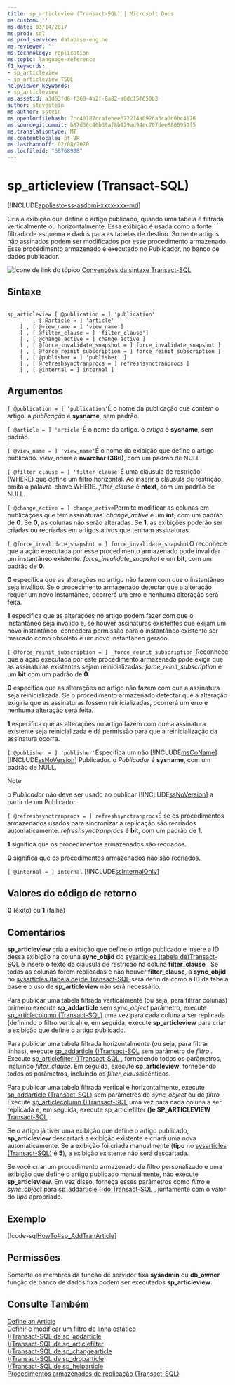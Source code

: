 ```yaml
---
title: sp_articleview (Transact-SQL) | Microsoft Docs
ms.custom: ''
ms.date: 03/14/2017
ms.prod: sql
ms.prod_service: database-engine
ms.reviewer: ''
ms.technology: replication
ms.topic: language-reference
f1_keywords:
- sp_articleview
- sp_articleview_TSQL
helpviewer_keywords:
- sp_articleview
ms.assetid: a3d63fd6-f360-4a2f-8a82-a0dc15f650b3
author: stevestein
ms.author: sstein
ms.openlocfilehash: 7cc40187ccafebee672214a0926a3ca0d0bc4176
ms.sourcegitcommit: b87d36c46b39af8b929ad94ec707dee8800950f5
ms.translationtype: MT
ms.contentlocale: pt-BR
ms.lasthandoff: 02/08/2020
ms.locfileid: "68768988"
---
```

# <a name="sp_articleview-transact-sql"></a>sp_articleview (Transact-SQL)
[!INCLUDE[appliesto-ss-asdbmi-xxxx-xxx-md](../../includes/appliesto-ss-asdbmi-xxxx-xxx-md.md)]

  Cria a exibição que define o artigo publicado, quando uma tabela é filtrada verticalmente ou horizontalmente. Essa exibição é usada como a fonte filtrada de esquema e dados para as tabelas de destino. Somente artigos não assinados podem ser modificados por esse procedimento armazenado. Esse procedimento armazenado é executado no Publicador, no banco de dados publicador.  
  
 ![Ícone de link do tópico](../../database-engine/configure-windows/media/topic-link.gif "Ícone de link do tópico") [Convenções da sintaxe Transact-SQL](../../t-sql/language-elements/transact-sql-syntax-conventions-transact-sql.md)  
  
## <a name="syntax"></a>Sintaxe  
  
```  
  
sp_articleview [ @publication = ] 'publication'  
        , [ @article = ] 'article'  
    [ , [ @view_name = ] 'view_name']  
    [ , [ @filter_clause = ] 'filter_clause']  
    [ , [ @change_active = ] change_active ]  
    [ , [ @force_invalidate_snapshot = ] force_invalidate_snapshot ]  
    [ , [ @force_reinit_subscription = ] force_reinit_subscription ]  
    [ , [ @publisher = ] 'publisher' ]  
    [ , [ @refreshsynctranprocs = ] refreshsynctranprocs ]  
    [ , [ @internal = ] internal ]  
```  
  
## <a name="arguments"></a>Argumentos  
`[ @publication = ] 'publication'`É o nome da publicação que contém o artigo. a *publicação* é **sysname**, sem padrão.  
  
`[ @article = ] 'article'`É o nome do artigo. o *artigo* é **sysname**, sem padrão.  
  
`[ @view_name = ] 'view_name'`É o nome da exibição que define o artigo publicado. *view_name* é **nvarchar (386)**, com um padrão de NULL.  
  
`[ @filter_clause = ] 'filter_clause'`É uma cláusula de restrição (WHERE) que define um filtro horizontal. Ao inserir a cláusula de restrição, omita a palavra-chave WHERE. *filter_clause* é **ntext**, com um padrão de NULL.  
  
`[ @change_active = ] change_active`Permite modificar as colunas em publicações que têm assinaturas. *change_active* é um **int**, com um padrão de **0**. Se **0**, as colunas não serão alteradas. Se **1**, as exibições poderão ser criadas ou recriadas em artigos ativos que tenham assinaturas.  
  
`[ @force_invalidate_snapshot = ] force_invalidate_snapshot`O reconhece que a ação executada por esse procedimento armazenado pode invalidar um instantâneo existente. *force_invalidate_snapshot* é um **bit**, com um padrão de **0**.  
  
 **0** especifica que as alterações no artigo não fazem com que o instantâneo seja inválido. Se o procedimento armazenado detectar que a alteração requer um novo instantâneo, ocorrerá um erro e nenhuma alteração será feita.  
  
 **1** especifica que as alterações no artigo podem fazer com que o instantâneo seja inválido e, se houver assinaturas existentes que exijam um novo instantâneo, concederá permissão para o instantâneo existente ser marcado como obsoleto e um novo instantâneo gerado.  
  
`[ @force_reinit_subscription = ] _force_reinit_subscription_`Reconhece que a ação executada por este procedimento armazenado pode exigir que as assinaturas existentes sejam reinicializadas. *force_reinit_subscription* é um **bit** com um padrão de **0**.  
  
 **0** especifica que as alterações no artigo não fazem com que a assinatura seja reinicializada. Se o procedimento armazenado detectar que a alteração exigiria que as assinaturas fossem reinicializadas, ocorrerá um erro e nenhuma alteração será feita.  
  
 **1** especifica que as alterações no artigo fazem com que a assinatura existente seja reinicializada e dá permissão para que a reinicialização da assinatura ocorra.  
  
`[ @publisher = ] 'publisher'`Especifica um não [!INCLUDE[msCoName](../../includes/msconame-md.md)] [!INCLUDE[ssNoVersion](../../includes/ssnoversion-md.md)] Publicador. o *Publicador* é **sysname**, com um padrão de NULL.  
  
> [!NOTE]  
>  o *Publicador* não deve ser usado ao publicar [!INCLUDE[ssNoVersion](../../includes/ssnoversion-md.md)] a partir de um Publicador.  
  
`[ @refreshsynctranprocs = ] refreshsynctranprocs`É se os procedimentos armazenados usados para sincronizar a replicação são recriados automaticamente. *refreshsynctranprocs* é **bit**, com um padrão de 1.  
  
 **1** significa que os procedimentos armazenados são recriados.  
  
 **0** significa que os procedimentos armazenados não são recriados.  
  
`[ @internal = ] internal` [!INCLUDE[ssInternalOnly](../../includes/ssinternalonly-md.md)]  
  
## <a name="return-code-values"></a>Valores do código de retorno  
 **0** (êxito) ou **1** (falha)  
  
## <a name="remarks"></a>Comentários  
 **sp_articleview** cria a exibição que define o artigo publicado e insere a ID dessa exibição na coluna **sync_objid** do [sysarticles &#40;tabela de&#41;Transact-SQL](../../relational-databases/system-tables/sysarticles-transact-sql.md) e insere o texto da cláusula de restrição na coluna **filter_clause** . Se todas as colunas forem replicadas e não houver **filter_clause**, a **sync_objid** no [sysarticles &#40;tabela de&#41;de Transact-SQL](../../relational-databases/system-tables/sysarticles-transact-sql.md) será definida como a ID da tabela base e o uso de **sp_articleview** não será necessário.  
  
 Para publicar uma tabela filtrada verticalmente (ou seja, para filtrar colunas) primeiro execute **sp_addarticle** sem *sync_object* parâmetro, execute [sp_articlecolumn &#40;Transact-SQL&#41;](../../relational-databases/system-stored-procedures/sp-articlecolumn-transact-sql.md) uma vez para cada coluna a ser replicada (definindo o filtro vertical) e, em seguida, execute **sp_articleview** para criar a exibição que define o artigo publicado.  
  
 Para publicar uma tabela filtrada horizontalmente (ou seja, para filtrar linhas), execute [sp_addarticle &#40;&#41;Transact-SQL](../../relational-databases/system-stored-procedures/sp-addarticle-transact-sql.md) sem parâmetro de *filtro* . Execute [sp_articlefilter &#40;&#41;Transact-SQL ](../../relational-databases/system-stored-procedures/sp-articlefilter-transact-sql.md), fornecendo todos os parâmetros, incluindo *filter_clause*. Em seguida, execute **sp_articleview**, fornecendo todos os parâmetros, incluindo os *filter_clause*idênticos.  
  
 Para publicar uma tabela filtrada vertical e horizontalmente, execute [sp_addarticle &#40;Transact-SQL&#41;](../../relational-databases/system-stored-procedures/sp-addarticle-transact-sql.md) sem parâmetros de *sync_object* ou de *filtro* . Execute [sp_articlecolumn &#40;&#41;Transact-SQL](../../relational-databases/system-stored-procedures/sp-articlecolumn-transact-sql.md) uma vez para cada coluna a ser replicada e, em seguida, execute sp_articlefilter **&#40;&#41;e SP_ARTICLEVIEW** [Transact-SQL](../../relational-databases/system-stored-procedures/sp-articlefilter-transact-sql.md) .  
  
 Se o artigo já tiver uma exibição que define o artigo publicado, **sp_articleview** descartará a exibição existente e criará uma nova automaticamente. Se a exibição foi criada manualmente (**tipo** no [sysarticles &#40;Transact-SQL&#41;](../../relational-databases/system-tables/sysarticles-transact-sql.md) é **5**), a exibição existente não será descartada.  
  
 Se você criar um procedimento armazenado de filtro personalizado e uma exibição que define o artigo publicado manualmente, não execute **sp_articleview**. Em vez disso, forneça esses parâmetros como *filtro* e *sync_object* para [sp_addarticle &#40;&#41;do Transact-SQL ](../../relational-databases/system-stored-procedures/sp-addarticle-transact-sql.md), juntamente com o valor do *tipo* apropriado.  
  
## <a name="example"></a>Exemplo  
 [!code-sql[HowTo#sp_AddTranArticle](../../relational-databases/replication/codesnippet/tsql/sp-articleview-transact-_1.sql)]  
  
## <a name="permissions"></a>Permissões  
 Somente os membros da função de servidor fixa **sysadmin** ou **db_owner** função de banco de dados fixa podem ser executados **sp_articleview**.  
  
## <a name="see-also"></a>Consulte Também  
 [Define an Article](../../relational-databases/replication/publish/define-an-article.md)   
 [Definir e modificar um filtro de linha estático](../../relational-databases/replication/publish/define-and-modify-a-static-row-filter.md)   
 [&#41;&#40;Transact-SQL de sp_addarticle](../../relational-databases/system-stored-procedures/sp-addarticle-transact-sql.md)   
 [&#41;&#40;Transact-SQL de sp_articlefilter](../../relational-databases/system-stored-procedures/sp-articlefilter-transact-sql.md)   
 [&#41;&#40;Transact-SQL de sp_changearticle](../../relational-databases/system-stored-procedures/sp-changearticle-transact-sql.md)   
 [&#41;&#40;Transact-SQL de sp_droparticle](../../relational-databases/system-stored-procedures/sp-droparticle-transact-sql.md)   
 [&#41;&#40;Transact-SQL de sp_helparticle](../../relational-databases/system-stored-procedures/sp-helparticle-transact-sql.md)   
 [Procedimentos armazenados de replicação &#40;Transact-SQL&#41;](../../relational-databases/system-stored-procedures/replication-stored-procedures-transact-sql.md)  
  
  

